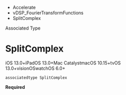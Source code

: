 

- Accelerate
- vDSP_FourierTransformFunctions
-  SplitComplex 

Associated Type

# SplitComplex

iOS 13.0+iPadOS 13.0+Mac CatalystmacOS 10.15+tvOS 13.0+visionOSwatchOS 6.0+

``` source
associatedtype SplitComplex
```

**Required**

